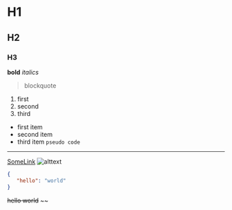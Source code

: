 # H1
## H2
### H3
**bold**
*italics*
>blockquote
1. first
2. second
3. third
 - first item
 - second item
 - third item
` pseudo code `
------------------
[SomeLink](https://google.com)
![alttext](./image.jpg)
```json
{
   "hello": "world"
}
```
~~hello world~~ ~~
